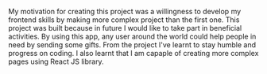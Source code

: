 
My motivation for creating this project was a willingness to develop my frontend skills by making more complex project than the first one.
This project was built because in future I would like to take part in beneficial activities.
By using this app, any user around the world could help people in need by sending some gifts. 
From the project I've learnt to stay humble and progress on coding. I also learnt that I am capaple of creating more complex pages using React JS library.
